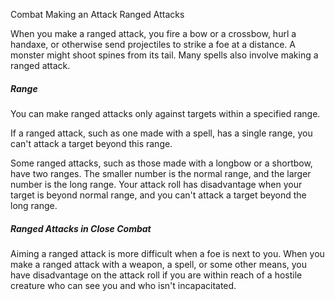 Combat
Making an Attack
Ranged Attacks
<p>
  When you make a ranged attack, you fire a bow or a crossbow, hurl a handaxe, or otherwise send projectiles to strike a foe at a distance. A monster might shoot spines from its tail. Many spells also involve making a ranged attack.
</p>
<h5>Range</h5>
<p>
  You can make ranged attacks only against targets within a specified range.
</p>
<p>
  If a ranged attack, such as one made with a spell, has a single range, you can't attack a target beyond this range.
</p>
<p>
  Some ranged attacks, such as those made with a longbow or a shortbow, have two ranges. The smaller number is the normal range, and the larger number is the long range. Your attack roll has disadvantage when your target is beyond normal range, and you can't attack a target beyond the long range.
</p>
<h5>Ranged Attacks in Close Combat</h5>
<p>
  Aiming a ranged attack is more difficult when a foe is next to you. When you make a ranged attack with a weapon, a spell, or some other means, you have disadvantage on the attack roll if you are within reach of a hostile creature who can see you and who isn't incapacitated.
</p>
